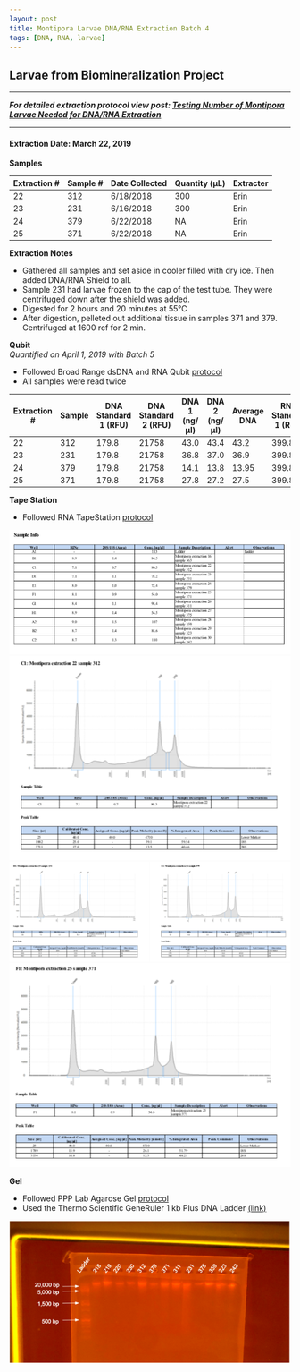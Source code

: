 ```yaml
---
layout: post
title: Montipora Larvae DNA/RNA Extraction Batch 4
tags: [DNA, RNA, larvae]
---
```


## Larvae from Biomineralization Project

--- 
***For detailed extraction protocol view post: [Testing Number of Montipora Larvae Needed for DNA/RNA Extraction](https://meschedl.github.io/MESPutnam_Open_Lab_Notebook/Montipora-Larvae-DNA-RNA-Test/)***

---


#### Extraction Date: March 22, 2019
**Samples**

|Extraction #|Sample #|Date Collected|Quantity (µL)|Extracter|
|------------|-----|-------|------|------|
|22|312|6/18/2018|300|Erin|
|23|231|6/16/2018|300|Erin|
|24|379|6/22/2018|NA|Erin|
|25|371|6/22/2018|NA|Erin|

**Extraction Notes**
- Gathered all samples and set aside in cooler filled with dry ice. Then added DNA/RNA Shield to all.
- Sample 231 had larvae frozen to the cap of the test tube. They were centrifuged down after the shield was added.
- Digested for 2 hours and 20 minutes at 55°C
- After digestion, pelleted out additional tissue in samples 371 and 379. Centrifuged at 1600 rcf for 2 min.

**Qubit**   
*Quantified on April 1, 2019 with Batch 5*  

- Followed Broad Range dsDNA and RNA Qubit [protocol](https://meschedl.github.io/MESPutnam_Open_Lab_Notebook/Qubit-Protocol/)
- All samples were read twice 

|Extraction #|Sample|DNA Standard 1 (RFU)|DNA Standard 2 (RFU)|DNA 1 (ng/µl)|DNA 2 (ng/µl)|Average DNA| RNA Standard 1 (RFU)| RNA Standard 2 (RFU)| RNA 1 (ng/µl)|RNA 2 (ng/ul)|Average RNA|
|-----------|------|----------|----------|-------------|-------------|-------------|-------------|----|----|----|----|
|22|312|179.8|21758|43.0|43.4|43.2|399.8|11414|81.2|80.8|81.0|
|23|231|179.8|21758|36.8|37.0|36.9|399.8|11414|83.2|82.6|82.9|
|24|379|179.8|21758|14.1|13.8|13.95|399.8|11414|84.0|83.8|83.9|
|25|371|179.8|21758|27.8|27.2|27.5|399.8|114142|59.2|59.6|59.4|


**Tape Station**  
- Followed RNA TapeStation [protocol](https://meschedl.github.io/MESPutnam_Open_Lab_Notebook/RNA-TapeStation-Protocol/)

![TS-biomin-Ext-Sample-Info-4-1-19.png](https://raw.githubusercontent.com/echille/E.-Chille-Open-Lab-Notebook/master/images/TS-biomin-Ext-Sample-Info-4-1-19.png)
![TS-biomin-Ext-Batch-4-22.png](https://raw.githubusercontent.com/echille/E.-Chille-Open-Lab-Notebook/master/images/TS-biomin-Ext-Batch-4-22.png)
![TS-biomin-Ext-Batch-4-23-24.png](https://raw.githubusercontent.com/echille/E.-Chille-Open-Lab-Notebook/master/images/TS-biomin-Ext-Batch-4-23-24.png)
![TS-biomin-Ext-Batch-4-25.png](https://raw.githubusercontent.com/echille/E.-Chille-Open-Lab-Notebook/master/images/TS-biomin-Ext-Batch-4-25.png)



**Gel**  
- Followed PPP Lab Agarose Gel [protocol](https://meschedl.github.io/MESPutnam_Open_Lab_Notebook/Gel-Protocol/)  
- Used the Thermo Scientific GeneRuler 1 kb Plus DNA Ladder [(link)](https://assets.thermofisher.com/TFS-Assets/LSG/manuals/MAN0013047_GeneRuler_1kb_Plus_DNALadder_250ug_UG.pdf)  

![annotated-biomin-gel-batches-4-5.png](https://raw.githubusercontent.com/echille/E.-Chille-Open-Lab-Notebook/master/images/annotated-biomin-gel-batches-4-5.png)